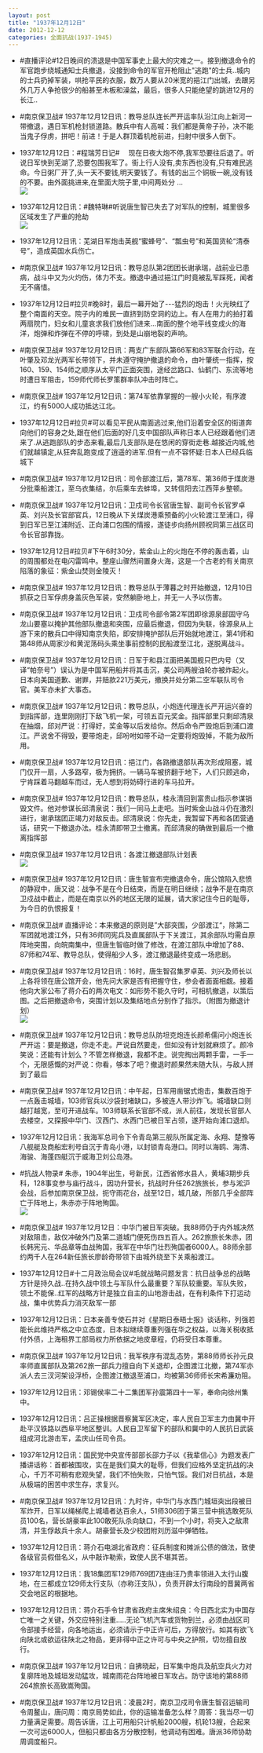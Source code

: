```yaml
---
layout: post
title: "1937年12月12日"
date: 2012-12-12
categories: 全面抗战(1937-1945)
---
```


<meta name="referrer" content="no-referrer" />

- #直播评论#12日晚间的溃退是中国军事史上最大的灾难之一。接到撤退命令的军官跑步绕城通知士兵撤退，没接到命令的军官开枪阻止"逃跑"的士兵..城内的士兵扔掉军装，哄抢平民的衣服，数万人要从20米宽的挹江门出城，去跟另外几万人争抢很少的船甚至木板和澡盆，最后，很多人只能绝望的跳进12月的长江.. 

- #南京保卫战# 1937年12月12日讯：教导总队连长严开运率队沿江向上新河一带撤退，遇日军机枪封锁道路。散兵中有人高喊：我们都是黄帝子孙，决不能当鬼子俘虏，拼吧！前进！于是人群顶着机枪前进，扫射中很多人倒下。 

- 1937年12月12日：#程瑞芳日记# 　现在日夜大炮不停,我军恐要往后退了。听说日军快到芜湖了,恐要包围我军了。街上行人没有,卖东西也没有,只有难民逃命。今日粥厂开了,头一天不要钱,明天要钱了。有钱的出三个铜板一碗,没有钱的不要。由外面挑进来,在里面大院子里,中间两处分 ...  <br/><img src="https://ww1.sinaimg.cn/large/aca367d8jw1dzraho1zcfj.jpg" />

- 1937年12月12日讯：#魏特琳#听说唐生智已失去了对军队的控制，城里很多区域发生了严重的抢劫 <br/><img src="https://ww1.sinaimg.cn/large/aca367d8jw1dzr9mf0ik7j.jpg" />

- 1937年12月12日讯：芜湖日军炮击英舰“蜜蜂号”、“瓢虫号”和英国货轮“清泰号”，造成英国水兵伤亡。 

- #南京保卫战# 1937年12月12日讯：教导总队第2团团长谢承瑞，战前业已患病，战斗中又为火灼伤，体力不支。撤退中通过挹江门时竟被乱军踩死，闻者无不痛惜。 

- 1937年12月12日#拉贝#晚8时，最后一幕开始了---猛烈的炮击！火光映红了整个南面的天空。院子内的难民一直挤到防空洞的边上。有人在用力的拍打着两扇院门，妇女和儿童哀求我们放他们进来...南面的整个地平线变成火的海洋，炮弹和炸弹在不停的呼啸，到处是山崩地裂的声响。 

- #南京保卫战# 1937年12月12日讯：两支广东部队第66军和83军联合行动，在叶肇及邓龙光两军长带领下，并未遵守掩护撤退的命令，由叶肇统一指挥，按160、159、154师之顺序从太平门正面突围，途经岔路口、仙鹤门、东流等地时遭日军阻击，159师代师长罗策群率队冲击时阵亡。 

- #南京保卫战# 1937年12月12日讯：第74军依靠掌握的一艘小火轮，有序渡江，约有5000人成功抵达江北。 

- 1937年12月12日#拉贝#可以看见平民从南面逃过来,他们沿着安全区的街道奔向他们的容身之处,跟在他们后面的好几支中国部队声称日本人已经跟着他们进来了.从逃跑部队的步态来看,最后几支部队是在悠闲的穿街走巷.越接近内城,他们就越镇定,从狂奔乱跑变成了逍遥的进军.但有一点不容怀疑:日本人已经兵临城下 

- #南京保卫战# 1937年12月12日讯：司令部渡江后，第78军、第36师于煤炭港分批乘船渡江，至乌衣集结，尔后乘车去蚌埠，又转信阳去江西萍乡整顿。  

- #南京保卫战# 1937年12月12日讯：卫戍司令长官唐生智、副司令长官罗卓英、刘兴及长官部官兵，12日晚从下关煤炭港乘预备的小火轮渡江至浦口，得到日军已至江浦附近、正向浦口包围的情报，遂徒步向扬州顾祝同第三战区司令长官部靠拢。 

- 1937年12月12日#拉贝#下午6时30分，紫金山上的火炮在不停的轰击着，山的周围都处在电闪雷鸣中。整座山骤然间置身火海，这是一个古老的有关南京陷落的象征：紫金山焚则金陵灭！ 

- #南京保卫战# 1937年12月12日讯：教导总队于薄暮之时开始撤退，12月10日抓获之日军俘虏身盖灰色军装，安然躺卧地上，并无一人予以伤害。 

- #南京保卫战# 1937年12月12日讯：卫戍司令部令第2军团即徐源泉部固守乌龙山要塞以掩护其他部队撤退和突围，应最后撤退，但因为失联，徐源泉从上游下来的散兵口中得知南京失陷，即安排掩护部队后开始就地渡江，第41师和第48师从周家沙和黄泥荡码头乘坐事前控制的民船渡至江北，遂脱离战斗。 

- #南京保卫战# 1937年12月12日讯：日军于和县江面把美国舰只巴内号（又译“帕奈号”）误认为是中国军用船并将其击沉，美公司两艘油轮亦被炸起火。日本向美国道歉、谢罪，并赔款221万美元，撤换并处分第二空军联队司令官。美军亦未扩大事态。 

- #南京保卫战# 1937年12月12日讯：教导总队，小炮连代理连长严开运兴奋的到指挥部，连里刚刚打下敌飞机一架，可领五百元奖金。指挥部里只剩邱清泉在抽烟，邱对严说：打得好，奖金等以后发给你。然后命令严毁炮后到浦口渡江。严说舍不得毁，要带炮走，邱吩咐如带不动一定要将炮毁掉，不能为敌所用。 

- #南京保卫战# 1937年12月12日讯：挹江门，各路撤退部队再次形成阻塞，城门仅开一扇，人多路窄，极为拥挤。一辆马车被挤翻于地下，人们只顾逃命，宁肯踩着马翻越车而过，无人想到将妨碍行进的车马拉开。 

- #南京保卫战# 1937年12月12日讯：教导总队，桂永清回到富贵山指示参谋销毁文件。他对参谋长邱清泉说：我们一同马上走吧。当时紫金山战斗仍在激烈进行，谢承瑞团正竭力对敌反击。邱清泉说：你先走，我暂留下再和各团营通话，研究一下撤退办法。桂永清即带卫士撤离。而邱清泉的确做到最后一个撤离指挥部 

- #南京保卫战# 1937年12月12日讯：各渡江撤退部队计划表 <br/><img src="https://ww1.sinaimg.cn/large/aca367d8jw1dzr0nququ1j.jpg" />

- #南京保卫战# 1937年12月12日讯：唐生智宣布完撤退命令，唐公馆陷入悲愤的静寂中，唐又说：战争不是在今日结束，而是在明日继续；战争不是在南京卫戍战中截止，而是在南京以外的地区无限的延展，请大家记住今日的耻辱，为今日的仇恨报复！ 

- #南京保卫战# 直播评论：本来撤退的原则是”大部突围，少部渡江“，除第二军团就地渡江外，只有36师同宪兵及直属部队于下关渡江，其余部队均需自原阵地突围，向皖南集中，但唐生智临时做了修改，在渡江部队中增加了88、87师和74军、教导总队，使得船少人多，渡江撤退最终变成一场悲剧。 

- #南京保卫战# 1937年12月12日讯：16时，唐生智召集罗卓英、刘兴及师长以上各将领在唐公馆开会，他先问大家是否有把握守住，参会者面面相觑。接着他向大家公布了蒋介石的两次电文：如形势不能久守时，可相机撤退，以策后图。之后把撤退命令，突围计划以及集结地点分别作了指示。（附图为撤退计划） <br/><img src="https://ww4.sinaimg.cn/large/aca367d8jw1dzr038xiuqj.jpg" />

- #南京保卫战# 1937年12月12日讯：教导总队防坦克炮连长颜希儒问小炮连长严开运：要是撤退，你走不走。严说自然要走，但如没有计划就麻烦了。颜冷笑说：还能有计划么？不管怎样撤退，我都不走。说完掏出两颗手雷，一手一个，无限感慨的对严说：你看，够本了吧？撤退时颜果然未随大队，与敌人拼到了最后 

- #南京保卫战# 1937年12月12日讯：中午起，日军用凿锯式炮击，集数百炮于一点轰击城墙，103师官兵以沙袋封堵缺口，多被连人带沙炸飞。城墙缺口则越打越宽，至可开进战车。103师联系长官部不成，派人前往，发现长官部人去楼空，又探报中华门、汉西门、水西门已被日军占领，遂开始向浦口退却。 

- 1937年12月12日讯：我海军总司令下令青岛第三舰队所属定海、永翔、楚豫等八舰艇及商船宏利号自沉于青岛小港，以封锁青岛港口。同时以海鸥、海清、海骏、海蓬四艇沉于威海卫刘公岛港。 

- #抗战人物录# 朱赤，1904年出生，号新民，江西省修水县人，黄埔3期步兵科，128事变参与庙行战斗，因功升营长，抗战时升任262旅旅长，参与淞沪会战，后参加南京保卫战，扼守雨花台，战至12日，城几破，所部几乎全部阵亡于阵地上，朱赤亦于阵地殉国。 <br/><img src="https://ww2.sinaimg.cn/large/aca367d8jw1dzqu5luxlxj.jpg" />

- #南京保卫战# 1937年12月12日：中华门被日军突破。我88师仍于内外城决然对敌阻击，敌仅冲破外门及第二道城门便死伤四五百人。262旅旅长朱赤，团长韩宪元、华品章等血战殉国，我军在中华门壮烈殉国者6000人。88师余部约两千人在264新任旅长廖龄奇带领下由城外绕至下关乘船渡江。 

- 1937年12月12日#十二月政治局会议#毛就战略问题发言：抗日战争总的战略方针是持久战..在持久战中领土与军队什么最重要？军队较重要。军队失败，领土不能保..红军的战略方针是独立自主的山地游击战，在有利条件下打运动战，集中优势兵力消灭敌军一部 

- 1937年12月12日讯：日本亲善专使石井对《星期日泰晤士报》谈话称，列强若能长此维持严格之中立态度，日本拟继续尊重列强在华之权益，以海关税收抵付外债，上海租界工部局权力所依据之地皮章程，仍将受日本尊重。 

- #南京保卫战# 1937年12月12日讯：我军秩序有混乱态势，第88师师长孙元良率师直属部队及第262旅一部兵力擅自向下关退却，企图渡江北撤，第74军亦派人去三汊河架设浮桥，企图渡江撤退至浦口，均被第36师师长宋希濂劝阻。 

- 1937年12月12日讯：邓锡侯率二十二集团军孙震第四十一军，奉命向徐州集中。 

- 1937年12月12日讯：吕正操根据晋察冀军区决定，率人民自卫军主力由冀中开赴平汉铁路以西阜平地区整训。人民自卫军留下的部队和冀中的人民抗日武装组成河北游击军，孟庆山任司令员。 

- 1937年12月12日讯：国民党中央宣传部部长邵力子以《我辈信心》为题发表广播讲话称：首都被围攻，实在是我们莫大的耻辱，但我们应格外坚定抗战的决心，千万不可稍有悲观失望，我们不怕失败，只怕气馁。我们对日抗战，本是从极端的困苦中求生存，求复兴。 

- #南京保卫战# 1937年12月12日讯：九时许，中华门与水西门城垣突出段被日军炸开，日军以绳梯爬上城墙者达百余人，51师306团于第三营中挑选敢死队员100名，营长胡豪率此100敢死队杀向缺口，不到一个小时，将突入之敌肃清，并生俘敌兵十余人。胡豪营长及少校团附刘历滋中弹牺牲。 

- 1937年12月12日讯：蒋介石电湖北省政府：征兵制度和摊派公债的做法，致使各级官员假借名义，从中敲诈勒索，致使人民不堪其苦。 

- 1937年12月12日讯：我18集团军129师769团7连由汪乃贵率领进入太行山腹地，在三都成立129师太行支队（亦称汪支队），负责开辟太行南段的晋冀两省交会地区的根据地。  

- 1937年12月12日讯：蒋介石手令甘肃省政府主席朱绍良：今日西北实为中国存亡唯一之关键，外交应特别注重.....无论飞机汽车或货物到兰，必须由战区司令部接手经营，向各地运出，必须请示于中正许可后，方得放行。如其有欲飞向陕北或欲运往陕北之物品，更非得中正之许可与中央之护照，切勿擅自放行。 

- #南京保卫战# 1937年12月12日讯：自拂晓起，日军集中炮兵及航空兵火力对复廓阵地及城垣发动猛攻，城南雨花台阵地被日军攻占。防守该地的第88师264旅旅长高致嵩殉国。 

- #南京保卫战# 1937年12月12日讯：凌晨2时，南京卫戍司令唐生智召运输司令周鳌山，唐问周：南京局势如此，你的运输准备怎么样？周答：我当尽一切力量满足需要。周告诉唐，江上可用船只计帆船2000艘，机轮13艘，合起来一次可运6000人，但船只都由各方分散控制，他调动有困难。唐派36师协助周调度船只。 

